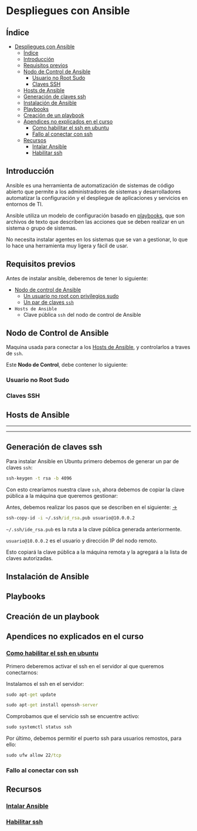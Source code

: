 

# Despliegues con Ansible

## Índice
- [Despliegues con Ansible](#despliegues-con-ansible)
  - [Índice](#índice)
  - [Introducción](#introducción)
  - [Requisitos previos](#requisitos-previos)
  - [Nodo de Control de Ansible](#nodo-de-control-de-ansible)
    - [Usuario no Root Sudo](#usuario-no-root-sudo)
    - [Claves SSH](#claves-ssh)
  - [Hosts de Ansible](#hosts-de-ansible)
  - [Generación de claves ssh](#generación-de-claves-ssh)
  - [Instalación de Ansible](#instalación-de-ansible)
  - [Playbooks](#playbooks)
  - [Creación de un playbook](#creación-de-un-playbook)
  - [Apendices no explicados en el curso](#apendices-no-explicados-en-el-curso)
    - [Como habilitar el ssh en ubuntu](#como-habilitar-el-ssh-en-ubuntu)
    - [Fallo al conectar con ssh](#fallo-al-conectar-con-ssh)
  - [Recursos](#recursos)
    - [Intalar Ansible](#intalar-ansible)
    - [Habilitar ssh](#habilitar-ssh)

## Introducción

Ansible es una herramienta de automatización de sistemas de código abierto que permite a los administradores de sistemas y desarrolladores automatizar la configuración y el despliegue de aplicaciones y servicios en entornos de TI.

Ansible utiliza un modelo de configuración basado en [playbooks](#playbooks), que son archivos de texto que describen las acciones que se deben realizar en un sistema o grupo de sistemas.

No necesita instalar agentes en los sistemas que se van a gestionar, lo que lo hace una herramienta muy ligera y fácil de usar.

## Requisitos previos

Antes de instalar ansible, deberemos de tener lo siguiente:

- [Nodo de control de Ansible](#nodo-de-control-de-ansible)
  - [Un usuario no root con privilegios sudo](#usuario-no-root-sudo)
  - [Un par de claves `ssh`](#claves-ssh)
- `Hosts de Ansible`
  - Clave pública `ssh` del nodo de control de Ansible

## Nodo de Control de Ansible

Maquina usada para conectar a los [Hosts de Ansible](#hosts-de-ansible), y controlarlos a traves de `ssh`.

Este **Nodo de Control**, debe contener lo siguiente:

### Usuario no Root Sudo

### Claves SSH

## Hosts de Ansible


------------
------------
## Generación de claves ssh

Para instalar Ansible en Ubuntu primero debemos de generar un par de claves `ssh`:

``` cmd
ssh-keygen -t rsa -b 4096
```

Con esto crearíamos nuestra clave `ssh`, ahora debemos de copiar la clave pública a la máquina que queremos gestionar:

Antes, debemos realizar los pasos que se describen en el siguiente: [->](#como-habilitar-el-ssh-en-ubuntu)

``` cmd
ssh-copy-id -i ~/.ssh/id_rsa.pub usuario@10.0.0.2
```

`~/.ssh/ide_rsa.pub` es la ruta a la clave pública generada anteriormente.

`usuario@10.0.0.2` es el usuario y dirección IP del nodo remoto.

Esto copiará la clave pública a la máquina remota y la agregará a la lista de claves autorizadas.

## Instalación de Ansible

## Playbooks

## Creación de un playbook

## Apendices no explicados en el curso

### [Como habilitar el ssh en ubuntu](#habilitar-ssh)

Primero deberemos activar el ssh en el servidor al que queremos conectarnos:

Instalamos el ssh en el servidor:

``` cmd
sudo apt-get update
```

``` cmd
sudo apt-get install openssh-server
```

Comprobamos que el servicio ssh se encuentre activo:

``` cmd
sudo systemctl status ssh
```

Por último, debemos permitir el puerto ssh para usuarios remostos, para ello:

``` cmd
sudo ufw allow 22/tcp
```

### Fallo al conectar con ssh

## Recursos

### [Intalar Ansible](https://www.digitalocean.com/community/tutorials/how-to-install-and-configure-ansible-on-ubuntu-20-04-es)

### [Habilitar ssh](https://es.dade2.net/como-habilitar-el-servidor-ssh-en-ubuntu-22-04/)
